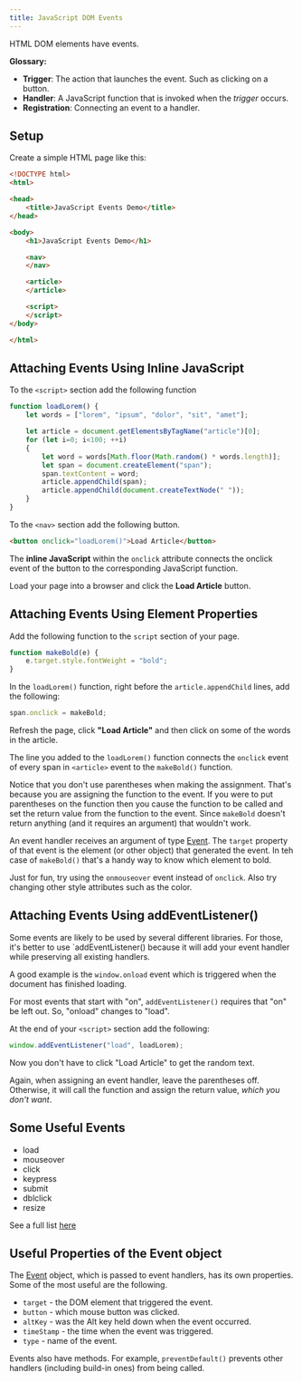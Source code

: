 ```yaml
---
title: JavaScript DOM Events
---
```


HTML DOM elements have events.

**Glossary:**

* **Trigger**: The action that launches the event. Such as clicking on a button.
* **Handler**: A JavaScript function that is invoked when the _trigger_ occurs.
* **Registration**: Connecting an event to a handler.

## Setup

Create a simple HTML page like this:

```html
<!DOCTYPE html>
<html>

<head>
    <title>JavaScript Events Demo</title>
</head>

<body>
    <h1>JavaScript Events Demo</h1>

    <nav>
    </nav>

    <article>
    </article>

    <script>
    </script>
</body>

</html>
```

## Attaching Events Using Inline JavaScript

To the `<script>` section add the following function

```js
function loadLorem() {
    let words = ["lorem", "ipsum", "dolor", "sit", "amet"];

    let article = document.getElementsByTagName("article")[0];
    for (let i=0; i<100; ++i)
    {
        let word = words[Math.floor(Math.random() * words.length)];
        let span = document.createElement("span");
        span.textContent = word;
        article.appendChild(span);
        article.appendChild(document.createTextNode(" "));
    }
}
```

To the `<nav>` section add the following button.

```html
<button onclick="loadLorem()">Load Article</button>
```

The **inline JavaScript** within the `onclick` attribute connects the onclick event of the button to the corresponding JavaScript function.

Load your page into a browser and click the **Load Article** button.

## Attaching Events Using Element Properties

Add the following function to the `script` section of your page.

```js
function makeBold(e) {
    e.target.style.fontWeight = "bold";
}
```

In the `loadLorem()` function, right before the `article.appendChild` lines, add the following:

```js
span.onclick = makeBold;
```

Refresh the page, click **"Load Article"** and then click on some of the words in the article.

The line you added to the `loadLorem()` function connects the `onclick` event of every span in `<article>` event to the `makeBold()` function.

Notice that you don't use parentheses when making the assignment. That's because you are assigning the function to the event. If you were to put parentheses on the function then you cause the function to be called and set the return value from the function to the event. Since `makeBold` doesn't return anything (and it requires an argument) that wouldn't work.

An event handler receives an argument of type [Event](https://developer.mozilla.org/en-US/docs/Web/API/Event). The `target` property of that event is the element (or other object) that generated the event. In teh case of `makeBold()` that's a handy way to know which element to bold.

Just for fun, try using the `onmouseover` event instead of `onclick`. Also try changing other style attributes such as the color.

## Attaching Events Using addEventListener()

Some events are likely to be used by several different libraries. For those, it's better to use `addEventListener() because it will add your event handler while preserving all existing handlers.

A good example is the `window.onload` event which is triggered when the document has finished loading.

For most events that start with "on", `addEventListener()` requires that "on" be left out. So, "onload" changes to "load".

At the end of your `<script>` section add the following:

```js
window.addEventListener("load", loadLorem);
```

Now you don't have to click "Load Article" to get the random text.

Again, when assigning an event handler, leave the parentheses off. Otherwise, it will call the function and assign the return value, _which you don't want_.

## Some Useful Events

* load
* mouseover
* click
* keypress
* submit
* dblclick
* resize

See a full list [here](https://www.w3schools.com/jsref/dom_obj_event.asp)

## Useful Properties of the Event object

The [Event](https://developer.mozilla.org/en-US/docs/Web/API/Event) object, which is passed to event handlers, has its own properties. Some of the most useful are the following.

* `target` - the DOM element that triggered the event.
* `button` - which mouse button was clicked.
* `altKey` - was the Alt key held down when the event occurred.
* `timeStamp` - the time when the event was triggered.
* `type` - name of the event.

Events also have methods. For example, `preventDefault()` prevents other handlers (including build-in ones) from being called.